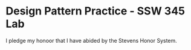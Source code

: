 # Design Pattern Practice - SSW 345 Lab
I pledge my honoor that I have abided by the Stevens Honor System.
